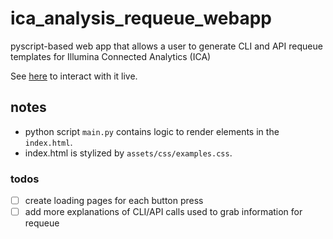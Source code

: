 # ica_analysis_requeue_webapp
pyscript-based web app that allows a user to generate CLI and API requeue templates for Illumina Connected Analytics (ICA)

See [here](https://keng404.github.io/) to interact with it live.

## notes
- python script ```main.py``` contains logic to render elements in the ```index.html```.
- index.html is stylized by ```assets/css/examples.css```.

### todos

- [ ] create loading pages for each button press
- [ ] add more explanations of CLI/API calls used to grab information for requeue
